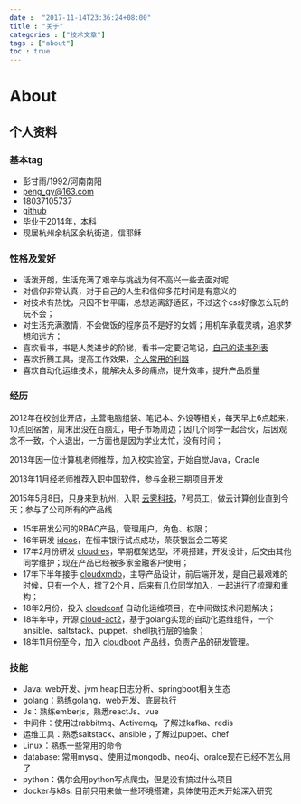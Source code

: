 ```yaml
---
date :  "2017-11-14T23:36:24+08:00" 
title : "关于" 
categories : ["技术文章"] 
tags : ["about"] 
toc : true
---
```



# About

## 个人资料

### 基本tag

- 彭甘雨/1992/河南南阳
- peng_gy@163.com
- 18037105737
- [github](https://github.com/kedadiannao220)
- 毕业于2014年，本科
- 现居杭州余杭区余杭街道，信耶稣

### 性格及爱好

- 活泼开朗，生活充满了艰辛与挑战为何不高兴一些去面对呢
- 对信仰非常认真，对于自己的人生和信仰多花时间是有意义的
- 对技术有热忱，只因不甘平庸，总想逃离舒适区，不过这个css好像怎么玩的玩不会；
- 对生活充满激情，不会做饭的程序员不是好的女婿；用机车承载灵魂，追求梦想和远方；
- 喜欢看书，书是人类进步的阶梯，看书一定要记笔记，[自己的读书列表](https://kedadiannao220.github.io/books/readbooklist/)
- 喜欢折腾工具，提高工作效果，[个人常用的利器](https://kedadiannao220.github.io/post/tools/%E5%88%A9%E5%99%A8/)
- 喜欢自动化运维技术，能解决太多的痛点，提升效率，提升产品质量

### 经历

2012年在校创业开店，主营电脑组装、笔记本、外设等相关，每天早上6点起来，10点回宿舍，周末出没在百脑汇，电子市场周边；因几个同学一起合伙，后因观念不一致，个人退出，一方面也是因为学业太忙，没有时间；

2013年因一位计算机老师推荐，加入校实验室，开始自觉Java，Oracle

2013年11月经老师推荐入职中国软件，参与金税三期项目开发

2015年5月8日，只身来到杭州，入职 [云霁科技](http://idcos.com/)，7号员工，做云计算创业直到今天；参与了公司所有的产品线

- 15年研发公司的RBAC产品，管理用户，角色、权限；
- 16年研发 [idcos](http://idcos.com/products/idcos)，在恒丰银行试点成功，荣获银监会二等奖
- 17年2月份研发 [cloudres](http://idcos.com/products/cloudres)，早期框架选型，环境搭建，开发设计，后交由其他同学维护；现在产品已经被多家金融客户使用；
- 17年下半年接手 [cloudxmdb](http://idcos.com/products/xmdb)，主导产品设计，前后端开发，是自己最艰难的时候，只有一个人，撑了2个月，后来有几位同学加入，一起进行了梳理和重构；
- 18年2月份，投入 [cloudconf](http://idcos.com/products/cloudconf) 自动化运维项目，在中间做技术问题解决；
- 18年年中，开源 [cloud-act2](https://github.com/idcos/cloud-act2)，基于golang实现的自动化运维组件，一个ansible、saltstack、puppet、shell执行层的抽象；
- 18年11月份至今，加入 [cloudboot](http://idcos.com/products/cloudboot) 产品线，负责产品的研发管理。

### 技能

- Java: web开发、jvm heap日志分析、springboot相关生态
- golang：熟练golang，web开发、底层执行
- Js：熟练emberjs，熟悉reactJs、vue
- 中间件：使用过rabbitmq、Activemq，了解过kafka、redis
- 运维工具：熟悉saltstack、ansible；了解过puppet、chef
- Linux：熟练一些常用的命令
- database: 常用mysql、使用过mongodb、neo4j、oralce现在已经不怎么用了
- python：偶尔会用python写点爬虫，但是没有搞过什么项目
- docker与k8s: 目前只用来做一些环境搭建，具体使用还未开始深入研究
